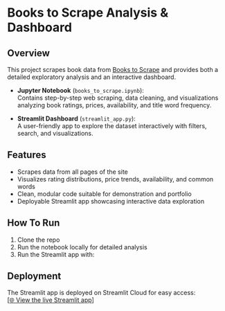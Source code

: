 # Books to Scrape Analysis & Dashboard

## Overview
This project scrapes book data from [Books to Scrape](http://books.toscrape.com/) and provides both a detailed exploratory analysis and an interactive dashboard.

- **Jupyter Notebook** (`books_to_scrape.ipynb`):  
  Contains step-by-step web scraping, data cleaning, and visualizations analyzing book ratings, prices, availability, and title word frequency.

- **Streamlit Dashboard** (`streamlit_app.py`):  
  A user-friendly app to explore the dataset interactively with filters, search, and visualizations.

## Features
- Scrapes data from all pages of the site
- Visualizes rating distributions, price trends, availability, and common words
- Clean, modular code suitable for demonstration and portfolio
- Deployable Streamlit app showcasing interactive data exploration

## How To Run
1. Clone the repo  
2. Run the notebook locally for detailed analysis  
3. Run the Streamlit app with:



## Deployment
The Streamlit app is deployed on Streamlit Cloud for easy access:  
[[🌐 View the live Streamlit app](https://scrapi-phedjzp5u84kcdtczazjno.streamlit.app/)]

<!-- Keepalive update: July 23, 2025 -->
